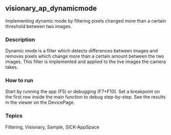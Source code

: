 ## visionary_ap_dynamicmode
Implementing dynamic mode by filtering pixels changed more than a certain threshold between two images.
### Description
Dynamic mode is a filter which detects differences between images and removes pixels which change more than a certain amount between the two images. This filter is implemented and applied to the live images
the camera takes.
### How to run
Start by running the app (F5) or debugging (F7+F10). Set a breakpoint on the first row inside the main function to debug step-by-step.
See the results in the viewer on the DevicePage.

### Topics
Filtering, Visionary, Sample, SICK-AppSpace